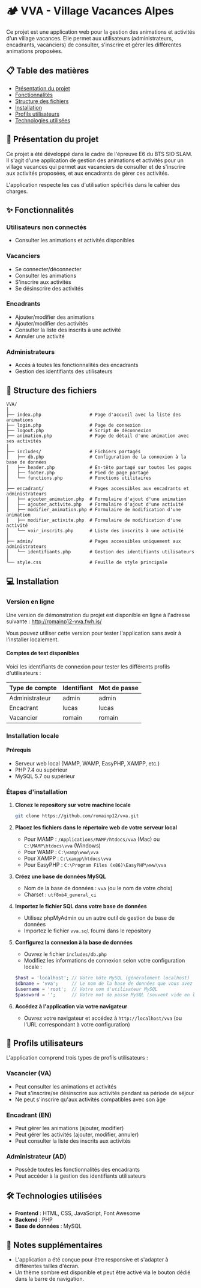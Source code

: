 # 🏕️ VVA - Village Vacances Alpes

Ce projet est une application web pour la gestion des animations et activités d'un village vacances. Elle permet aux utilisateurs (administrateurs, encadrants, vacanciers) de consulter, s'inscrire et gérer les différentes animations proposées.

## 📋 Table des matières

- [Présentation du projet](#-présentation-du-projet)
- [Fonctionnalités](#-fonctionnalités)
- [Structure des fichiers](#-structure-des-fichiers)
- [Installation](#-installation)
- [Profils utilisateurs](#-profils-utilisateurs)
- [Technologies utilisées](#️-technologies-utilisées)

## 🎯 Présentation du projet

Ce projet a été développé dans le cadre de l'épreuve E6 du BTS SIO SLAM. Il s'agit d'une application de gestion des animations et activités pour un village vacances qui permet aux vacanciers de consulter et de s'inscrire aux activités proposées, et aux encadrants de gérer ces activités.

L'application respecte les cas d'utilisation spécifiés dans le cahier des charges.

## ✨ Fonctionnalités

### Utilisateurs non connectés
- Consulter les animations et activités disponibles

### Vacanciers
- Se connecter/déconnecter
- Consulter les animations
- S'inscrire aux activités
- Se désinscrire des activités

### Encadrants
- Ajouter/modifier des animations
- Ajouter/modifier des activités
- Consulter la liste des inscrits à une activité
- Annuler une activité

### Administrateurs
- Accès à toutes les fonctionnalités des encadrants
- Gestion des identifiants des utilisateurs

## 📂 Structure des fichiers

```
VVA/
│
├── index.php                  # Page d'accueil avec la liste des animations
├── login.php                  # Page de connexion
├── logout.php                 # Script de déconnexion
├── animation.php              # Page de détail d'une animation avec ses activités
│
├── includes/                  # Fichiers partagés
│   ├── db.php                 # Configuration de la connexion à la base de données
│   ├── header.php             # En-tête partagé sur toutes les pages
│   ├── footer.php             # Pied de page partagé
│   └── functions.php          # Fonctions utilitaires
│
├── encadrant/                 # Pages accessibles aux encadrants et administrateurs
│   ├── ajouter_animation.php  # Formulaire d'ajout d'une animation
│   ├── ajouter_activite.php   # Formulaire d'ajout d'une activité
│   ├── modifier_animation.php # Formulaire de modification d'une animation
│   ├── modifier_activite.php  # Formulaire de modification d'une activité
│   └── voir_inscrits.php      # Liste des inscrits à une activité
│
├── admin/                     # Pages accessibles uniquement aux administrateurs
│   └── identifiants.php       # Gestion des identifiants utilisateurs
│
└── style.css                  # Feuille de style principale
```

## 💻 Installation

### Version en ligne

Une version de démonstration du projet est disponible en ligne à l'adresse suivante :
http://romainp12-vva.fwh.is/

Vous pouvez utiliser cette version pour tester l'application sans avoir à l'installer localement.

#### Comptes de test disponibles

Voici les identifiants de connexion pour tester les différents profils d'utilisateurs :

| Type de compte | Identifiant | Mot de passe |
|----------------|-------------|--------------|
| Administrateur | admin       | admin        |
| Encadrant      | lucas       | lucas        |
| Vacancier      | romain      | romain       |

### Installation locale

#### Prérequis
- Serveur web local (MAMP, WAMP, EasyPHP, XAMPP, etc.)
- PHP 7.4 ou supérieur
- MySQL 5.7 ou supérieur

### Étapes d'installation

1. **Clonez le repository sur votre machine locale**
   ```bash
   git clone https://github.com/romainp12/vva.git
   ```

2. **Placez les fichiers dans le répertoire web de votre serveur local**
   - Pour MAMP : `/Applications/MAMP/htdocs/vva` (Mac) ou `C:\MAMP\htdocs\vva` (Windows)
   - Pour WAMP : `C:\wamp\www\vva`
   - Pour XAMPP : `C:\xampp\htdocs\vva`
   - Pour EasyPHP : `C:\Program Files (x86)\EasyPHP\www\vva`

3. **Créez une base de données MySQL**
   - Nom de la base de données : `vva` (ou le nom de votre choix)
   - Charset : `utf8mb4_general_ci`

4. **Importez le fichier SQL dans votre base de données**
   - Utilisez phpMyAdmin ou un autre outil de gestion de base de données
   - Importez le fichier `vva.sql` fourni dans le repository

5. **Configurez la connexion à la base de données**
   - Ouvrez le fichier `includes/db.php`
   - Modifiez les informations de connexion selon votre configuration locale :
   ```php
   $host = 'localhost'; // Votre hôte MySQL (généralement localhost)
   $dbname = 'vva';     // Le nom de la base de données que vous avez créée
   $username = 'root';  // Votre nom d'utilisateur MySQL
   $password = '';      // Votre mot de passe MySQL (souvent vide en local)
   ```

6. **Accédez à l'application via votre navigateur**
   - Ouvrez votre navigateur et accédez à `http://localhost/vva` (ou l'URL correspondant à votre configuration)

## 👥 Profils utilisateurs

L'application comprend trois types de profils utilisateurs :

### Vacancier (VA)
- Peut consulter les animations et activités
- Peut s'inscrire/se désinscrire aux activités pendant sa période de séjour
- Ne peut s'inscrire qu'aux activités compatibles avec son âge

### Encadrant (EN)
- Peut gérer les animations (ajouter, modifier)
- Peut gérer les activités (ajouter, modifier, annuler)
- Peut consulter la liste des inscrits aux activités

### Administrateur (AD)
- Possède toutes les fonctionnalités des encadrants
- Peut accéder à la gestion des identifiants utilisateurs

## 🛠️ Technologies utilisées

- **Frontend** : HTML, CSS, JavaScript, Font Awesome
- **Backend** : PHP
- **Base de données** : MySQL

## 📝 Notes supplémentaires

- L'application a été conçue pour être responsive et s'adapter à différentes tailles d'écran.
- Un thème sombre est disponible et peut être activé via le bouton dédié dans la barre de navigation.
